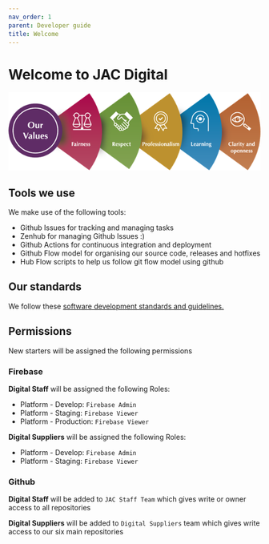 ```yaml
---
nav_order: 1
parent: Developer guide
title: Welcome
---
```


# Welcome to JAC Digital

![JAC values](images/jac-values.png)

## Tools we use

We make use of the following tools:
- Github Issues for tracking and managing tasks
- Zenhub for managing Github Issues :)
- Github Actions for continuous integration and deployment
- Github Flow model for organising our source code, releases and hotfixes
- Hub Flow scripts to help us follow git flow model using github

## Our standards

We follow these [software development standards and guidelines.](https://docs.google.com/document/d/1nf4zyu-QTZmwqNylOQjZq2dTVeVSQBRlZNj3uEyerRc)


## Permissions

New starters will be assigned the following permissions

### Firebase

**Digital Staff** will be assigned the following Roles:

- Platform - Develop: `Firebase Admin`
- Platform - Staging: `Firebase Viewer`
- Platform - Production: `Firebase Viewer`

**Digital Suppliers** will be assigned the following Roles:

- Platform - Develop: `Firebase Admin`
- Platform - Staging: `Firebase Viewer`

### Github

**Digital Staff** will be added to `JAC Staff Team` which gives write or owner access to all repositories

**Digital Suppliers** will be added to `Digital Suppliers` team which gives write access to our six main repositories
